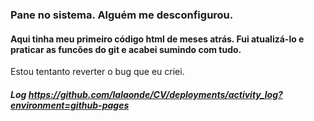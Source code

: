 ### Pane no sistema. Alguém me desconfigurou. 
#### Aqui tinha meu primeiro código html de meses atrás. Fui atualizá-lo e praticar as funcões do git e acabei sumindo com tudo. 
Estou tentanto reverter o bug que eu criei.  
##### Log https://github.com/lalaonde/CV/deployments/activity_log?environment=github-pages
